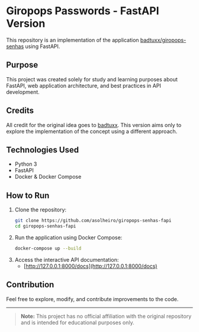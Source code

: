 # Giropops Passwords - FastAPI Version

This repository is an implementation of the application [badtuxx/giropops-senhas](https://github.com/badtuxx/giropops-senhas) using FastAPI.

## Purpose

This project was created solely for study and learning purposes about FastAPI, web application architecture, and best practices in API development.

## Credits

All credit for the original idea goes to [badtuxx](https://github.com/badtuxx). This version aims only to explore the implementation of the concept using a different approach.

## Technologies Used

- Python 3
- FastAPI
- Docker & Docker Compose

## How to Run

1. Clone the repository:
   ```bash
   git clone https://github.com/asolheiro/giropops-senhas-fapi
   cd giropops-senhas-fapi
   ```
2. Run the application using Docker Compose:
   ```bash
   docker-compose up --build
   ```
3. Access the interactive API documentation:
   - [http://127.0.0.1:8000/docs](http://127.0.0.1:8000/docs)

## Contribution

Feel free to explore, modify, and contribute improvements to the code.

---

> **Note:** This project has no official affiliation with the original repository and is intended for educational purposes only.

